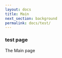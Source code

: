 ```yaml
---
layout: docs
title: Main
next_section: background
permalink: docs/test/
---
```


### test page
The Main page
